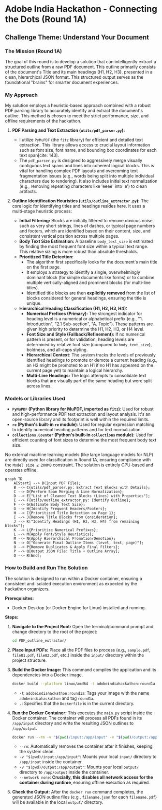 # Adobe India Hackathon - Connecting the Dots (Round 1A)

## Challenge Theme: Understand Your Document

### The Mission (Round 1A)

The goal of this round is to develop a solution that can intelligently extract a structured outline from a raw PDF document. This outline primarily consists of the document's Title and its main headings (H1, H2, H3), presented in a clean, hierarchical JSON format. This structured output serves as the foundational "brains" for smarter document experiences.

### My Approach

My solution employs a heuristic-based approach combined with a robust PDF parsing library to accurately identify and extract the document's outline. This method is chosen to meet the strict performance, size, and offline requirements of the hackathon.

1.  **PDF Parsing and Text Extraction (`utils/pdf_parser.py`):**
    * I utilize `PyMuPDF` (the `fitz` library) for efficient and detailed text extraction. This library allows access to crucial layout information such as font size, font name, and bounding box coordinates for each text span[cite: 143].
    * The `pdf_parser.py` is designed to aggressively merge visually contiguous text spans and lines into coherent logical blocks. This is vital for handling complex PDF layouts and overcoming text fragmentation issues (e.g., words being split into multiple individual characters due to rendering). It also includes initial text normalization (e.g., removing repeating characters like 'eeee' into 'e') to clean artifacts.

2.  **Outline Identification Heuristics (`utils/outline_extractor.py`):**
    The core logic for identifying titles and headings resides here. It uses a multi-stage heuristic process:
    * **Initial Filtering:** Blocks are initially filtered to remove obvious noise, such as very short strings, lines of dashes, or typical page numbers and footers, which are identified based on their content, size, and consistent vertical position across multiple pages.
    * **Body Text Size Estimation:** A baseline `body_text_size` is estimated by finding the most frequent font size within a typical text range. This relative sizing is more robust than absolute thresholds.
    * **Prioritized Title Detection:**
        * The algorithm first specifically looks for the document's main title on the first page.
        * It employs a strategy to identify a single, overwhelmingly dominant block (for simple documents like forms) or to combine multiple vertically-aligned and prominent blocks (for multi-line titles).
        * Identified title blocks are then **explicitly removed** from the list of blocks considered for general headings, ensuring the title is unique.
    * **Hierarchical Heading Classification (H1, H2, H3, H4):**
        * **Numerical Prefixes (Primary):** The strongest indicator for heading level is a numerical or alphabetical prefix (e.g., "1. Introduction", "2.1 Sub-section", "A. Topic"). These patterns are given high priority to determine the H1, H2, H3, or H4 level.
        * **Font Size and Style (Fallback/Refinement):** If no numerical pattern is present, or for validation, heading levels are determined by relative font size (compared to `body_text_size`), boldness, and all-caps styling.
        * **Hierarchical Context:** The system tracks the levels of previously identified headings to promote or demote a current heading (e.g., an H2 might be promoted to an H1 if no H1 has appeared on the current page yet) to maintain a logical hierarchy.
        * **Multi-Line Headings:** The logic attempts to consolidate text blocks that are visually part of the same heading but were split across lines.

### Models or Libraries Used

* **`PyMuPDF` (Python library for MuPDF, imported as `fitz`)**: Used for robust and high-performance PDF text extraction and layout analysis. It's an open-source library and its footprint is well within the required limits.
* **`re` (Python's built-in `re` module)**: Used for regular expression matching to identify numerical heading patterns and for text normalization.
* **`collections.Counter` (Python's built-in `collections` module)**: Used for efficient counting of font sizes to determine the most frequent body text size.

No external machine learning models (like large language models for NLP) are directly used for classification in Round 1A, ensuring compliance with the `Model size ≤ 200MB` constraint. The solution is entirely CPU-based and operates offline.

```mermaid
graph TD
    A[Start] --> B(Input PDF File);
    B --> C{utils/pdf_parser.py: Extract Text Blocks with Details};
    C --> D{Perform Span Merging & Line Normalization};
    D --> E["List of Cleaned Text Blocks (Lines) with Properties"];
    E --> F{utils/outline_extractor.py: Identify Outline};
    F --> G{Estimate Body Text Size};
    G --> H{Identify Frequent Headers/Footers};
    H --> I{Prioritized Title Detection on Page 1};
    I --> J{Remove Title Blocks from Consideration};
    J --> K["Identify Headings (H1, H2, H3, H4) from remaining blocks"];
    K --> L{Prioritize Numerical Prefixes};
    L --> M{Apply Font/Style Heuristics};
    M --> N{Apply Hierarchical Promotion/Demotion};
    N --> O["Generate Final Outline Items (level, text, page)"];
    O --> P{Remove Duplicates & Apply Final Filters};
    P --> Q[Output JSON File: Title + Outline Array];
    Q --> R[End];
```

### How to Build and Run The Solution

The solution is designed to run within a Docker container, ensuring a consistent and isolated execution environment as expected by the hackathon organizers.

**Prerequisites:**
* Docker Desktop (or Docker Engine for Linux) installed and running.

**Steps:**

1.  **Navigate to the Project Root:**
    Open the terminal/command prompt and change directory to the root of the project:
    ```bash
    cd PDF_outline_extractor/
    ```

2.  **Place Input PDFs:**
    Place all the PDF files to process (e.g., `sample.pdf`, `file01.pdf`, `file02.pdf`, etc.) inside the `input/` directory within the project structure.

3.  **Build the Docker Image:**
    This command compiles the application and its dependencies into a Docker image.
    ```bash
    docker build --platform linux/amd64 -t adobeindiahackathon:round1a .
    ```
    * `-t adobeindiahackathon:round1a`: Tags your image with the name `adobeindiahackathon` and tag `round1a`.
    * `.`: Specifies that the `Dockerfile` is in the current directory.

4.  **Run the Docker Container:**
    This executes the `main.py` script inside the Docker container. The container will process all PDFs found in its `/app/input` directory and write the resulting JSON outlines to `/app/output`.
    ```bash
    docker run --rm -v "$(pwd)/input:/app/input" -v "$(pwd)/output:/app/output" --network none adobeindiahackathon:round1a
    ```
    * `--rm`: Automatically removes the container after it finishes, keeping the system clean.
    * `-v "$(pwd)/input:/app/input"`: Mounts your local `input/` directory to `/app/input` inside the container.
    * `-v "$(pwd)/output:/app/output"`: Mounts your local `output/` directory to `/app/output` inside the container.
    * `--network none`: **Crucially, this disables all network access for the container during runtime**, ensuring offline execution as required.

5.  **Check the Output:**
    After the `docker run` command completes, the generated JSON outline files (e.g., `filename.json` for each `filename.pdf`) will be available in the local `output/` directory.
